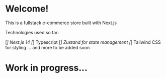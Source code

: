 # Welcome!

This is a fullstack e-commerce store built with Next.js

Technologies used so far:

[*] Next.js 14
[*] Typescript
[*] Zustand for state management
[*] Tailwind CSS for styling
... and more to be added soon

# Work in progress...